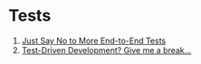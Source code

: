 # Tests

1. [Just Say No to More End-to-End Tests](http://googletesting.blogspot.com.br/2015/04/just-say-no-to-more-end-to-end-tests.html)
1. [Test-Driven Development? Give me a break…](http://www.writemoretests.com/2011/09/test-driven-development-give-me-break.html)
